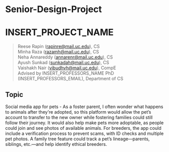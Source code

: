 # Senior-Design-Project

# INSERT_PROJECT_NAME

> Reese Rapin (rapinre@mail.uc.edu), CS<br>
> Minha Raza (razamh@mail.uc.edu), CS<br>
> Neha Annareddy (annarenr@mail.uc.edu), CS<br>
> Ayush Sunkad (sunkadah@mail.uc.edu), CS<br>
> Vaishakh Nair (vibudhvh@mail.uc.edu), CompE<br>
> Advised by INSERT_PROFESSORS_NAME PhD (INSERT_PROFESSORS_EMAIL), Department of CS

## Topic

Social media app for pets - As a foster parent, I often wonder what happens to animals after they're adopted, so this platform would allow the pet’s account to transfer to the new owner while fostering families could still follow their journey. It would also help make pets more adoptable, as people could join and see photos of available animals. For breeders, the app could include a verification process to prevent scams, with ID checks and multiple pet photos. A family tree feature could track a pet’s lineage—parents, siblings, etc.—and help identify ethical breeders.
